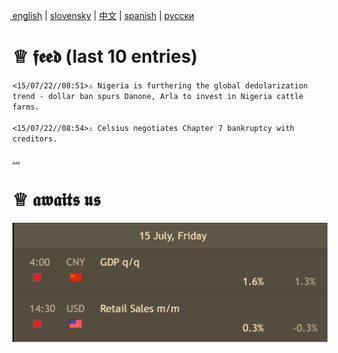 [e͟n͟gl͟i͟s͟h͟](https://github.com/samuelPapranec/samuelPapranec/blob/main/README.md/) | [slovensky](https://github.com/samuelPapranec/samuelPapranec/blob/main/README_sk.md/) | [中文](https://github.com/samuelPapranec/samuelPapranec/blob/main/README_cn.md/) | [spanish](https://github.com/samuelPapranec/samuelPapranec/blob/main/README_es.md/) | [русски](https://github.com/samuelPapranec/samuelPapranec/blob/main/README_ru.md/) 
<br>
# ♕ 𝖋𝖊𝖊𝖉 (last 10 entries)
`<15/07/22//08:51>⚠️ Nigeria is furthering the global dedolarization trend - dollar ban spurs Danone, Arla to invest in Nigeria cattle farms.` 
<br>
<br>
`<15/07/22//08:54>⚠️ Celsius negotiates Chapter 7 bankruptcy with creditors.`
<br>
<br>
[...](https://github.com/samuelPapranec/citadela_alpha/blob/main/)
# ♕ 𝖆𝖜𝖆𝖎𝖙𝖘 𝖚𝖘
<img src="https://github.com/samuelPapranec/citadela_alpha/blob/main/weekly_event_calendars/day/friday.png" alt="drawing" width="650"/>

